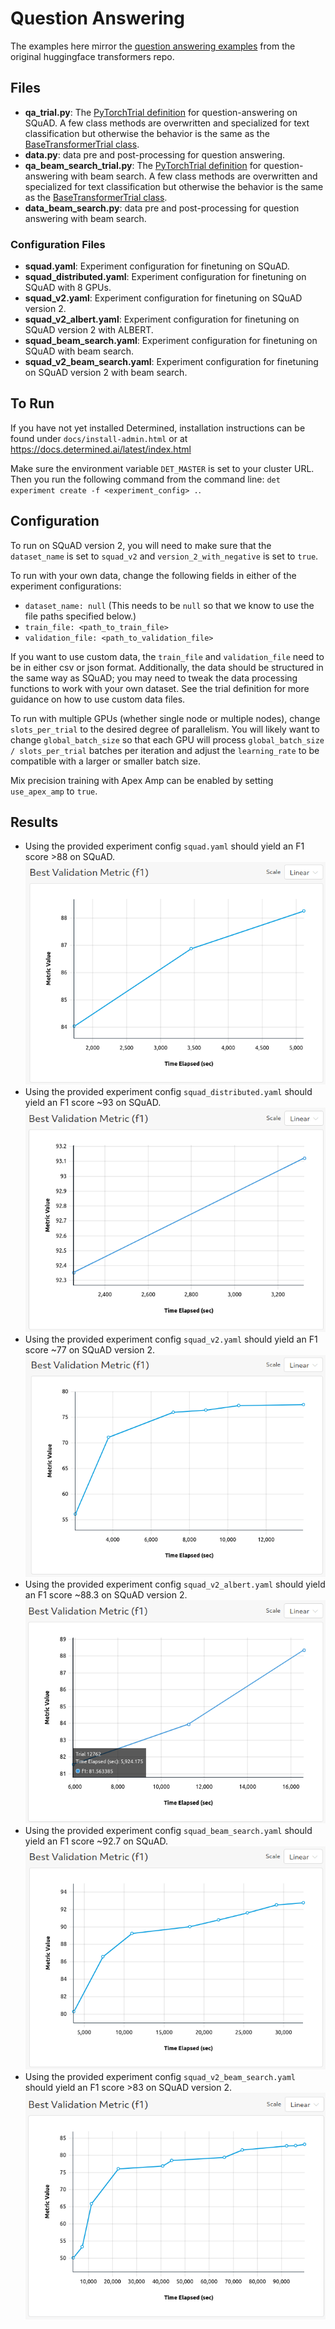 # Question Answering
The examples here mirror the [question answering examples](https://github.com/huggingface/transformers/tree/master/examples/pytorch/question-answering) from the original huggingface transformers repo.

## Files
* **qa_trial.py**: The [PyTorchTrial definition](https://docs.determined.ai/latest/model-dev-guide/api-guides/apis-howto/api-pytorch-ug.html#pytorch-trial) for question-answering on SQuAD. A few class methods are overwritten and specialized for text classification but otherwise the behavior is the same as the [BaseTransformerTrial class](https://github.com/determined-ai/determined/blob/main/model_hub/model_hub/huggingface/_trial.py).
* **data.py**: data pre and post-processing for question answering.
* **qa_beam_search_trial.py**: The [PyTorchTrial definition](https://docs.determined.ai/latest/model-dev-guide/api-guides/apis-howto/api-pytorch-ug.html#pytorch-trial) for question-answering with beam search. A few class methods are overwritten and specialized for text classification but otherwise the behavior is the same as the [BaseTransformerTrial class](https://github.com/determined-ai/determined/blob/main/model_hub/model_hub/huggingface/_trial.py).
* **data_beam_search.py**: data pre and post-processing for question answering with beam search.

### Configuration Files
* **squad.yaml**: Experiment configuration for finetuning on SQuAD.
* **squad_distributed.yaml**: Experiment configuration for finetuning on SQuAD with 8 GPUs.
* **squad_v2.yaml**: Experiment configuration for finetuning on SQuAD version 2.
* **squad_v2_albert.yaml**: Experiment configuration for finetuning on SQuAD version 2 with ALBERT.
* **squad_beam_search.yaml**: Experiment configuration for finetuning on SQuAD with beam search.
* **squad_v2_beam_search.yaml**: Experiment configuration for finetuning on SQuAD version 2 with beam search.

## To Run
If you have not yet installed Determined, installation instructions can be found
under `docs/install-admin.html` or at https://docs.determined.ai/latest/index.html

Make sure the environment variable `DET_MASTER` is set to your cluster URL.
Then you run the following command from the command line: `det experiment create -f <experiment_config> .`. 

## Configuration
To run on SQuAD version 2, you will need to make sure that the `dataset_name` is set to `squad_v2` and
`version_2_with_negative` is set to `true`.  

To run with your own data, change the following fields in either of the experiment configurations:
* `dataset_name: null` (This needs to be `null` so that we know to use the file paths specified below.)
* `train_file: <path_to_train_file>`
* `validation_file: <path_to_validation_file>`

If you want to use custom data, the `train_file` and `validation_file` need to be in either csv or 
json format.   Additionally, the data should be structured in the same way as SQuAD; you may need to tweak the data processing
functions to work with your own dataset.  See the trial definition for more guidance on how to use custom data files.  

To run with multiple GPUs (whether single node or multiple nodes), change `slots_per_trial` to the desired
degree of parallelism.  You will likely want to change `global_batch_size` so that each GPU will
process `global_batch_size / slots_per_trial` batches per iteration and adjust the `learning_rate`
to be compatible with a larger or smaller batch size.  

Mix precision training with Apex Amp can be enabled by setting `use_apex_amp` to `true`.  

## Results
* Using the provided experiment config `squad.yaml` should yield an F1 score >88 on SQuAD.
![SQuAD results](./figures/squad.png)
* Using the provided experiment config `squad_distributed.yaml` should yield an F1 score ~93 on SQuAD.
![SQuAD distributed results](./figures/squad_distributed.png)
* Using the provided experiment config `squad_v2.yaml` should yield an F1 score ~77 on SQuAD version 2.
![SQuAD version 2 results](./figures/squad_v2.png)
* Using the provided experiment config `squad_v2_albert.yaml` should yield an F1 score ~88.3 on SQuAD version 2.
![SQuAD version 2 ALBERT results](./figures/squad_v2_albert.png)
* Using the provided experiment config `squad_beam_search.yaml` should yield an F1 score ~92.7 on SQuAD.
![SQuAD with beam search results](./figures/squad_beam_search.png)
* Using the provided experiment config `squad_v2_beam_search.yaml` should yield an F1 score >83 on SQuAD version 2.
![SQuAD version 2 with beam search results](./figures/squad_v2_beam_search.png)
